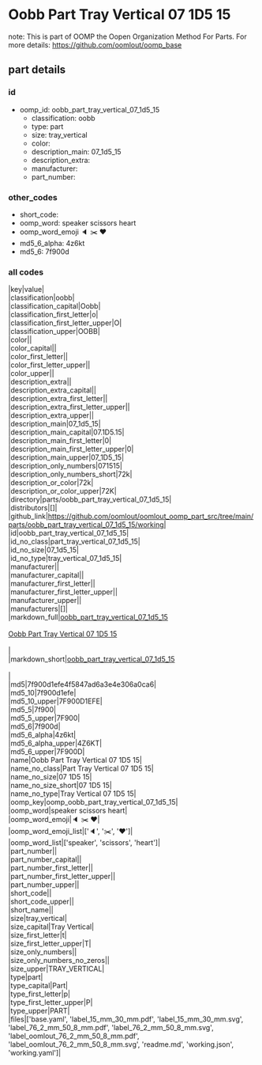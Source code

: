 # Oobb Part Tray Vertical 07 1D5 15  

note: This is part of OOMP the Oopen Organization Method For Parts. For more details: https://github.com/oomlout/oomp_base

##  part details





### id
* oomp_id: oobb_part_tray_vertical_07_1d5_15
  * classification: oobb
  * type: part
  * size: tray_vertical
  * color: 
  * description_main: 07_1d5_15
  * description_extra: 
  * manufacturer: 
  * part_number: 

### other_codes
* short_code: 
* oomp_word: speaker scissors heart
* oomp_word_emoji :speaker: :scissors: :heart:
* md5_6_alpha: 4z6kt
* md5_6: 7f900d

### all codes 
|key|value|  
|classification|oobb|  
|classification_capital|Oobb|  
|classification_first_letter|o|  
|classification_first_letter_upper|O|  
|classification_upper|OOBB|  
|color||  
|color_capital||  
|color_first_letter||  
|color_first_letter_upper||  
|color_upper||  
|description_extra||  
|description_extra_capital||  
|description_extra_first_letter||  
|description_extra_first_letter_upper||  
|description_extra_upper||  
|description_main|07_1d5_15|  
|description_main_capital|07.1D5.15|  
|description_main_first_letter|0|  
|description_main_first_letter_upper|0|  
|description_main_upper|07_1D5_15|  
|description_only_numbers|071515|  
|description_only_numbers_short|72k|  
|description_or_color|72k|  
|description_or_color_upper|72K|  
|directory|parts/oobb_part_tray_vertical_07_1d5_15|  
|distributors|[]|  
|github_link|https://github.com/oomlout/oomlout_oomp_part_src/tree/main/parts/oobb_part_tray_vertical_07_1d5_15/working|  
|id|oobb_part_tray_vertical_07_1d5_15|  
|id_no_class|part_tray_vertical_07_1d5_15|  
|id_no_size|07_1d5_15|  
|id_no_type|tray_vertical_07_1d5_15|  
|manufacturer||  
|manufacturer_capital||  
|manufacturer_first_letter||  
|manufacturer_first_letter_upper||  
|manufacturer_upper||  
|manufacturers|[]|  
|markdown_full|[oobb_part_tray_vertical_07_1d5_15](https://github.com/oomlout/oomlout_oomp_part_src/tree/main/parts/oobb_part_tray_vertical_07_1d5_15/working)<br>[](https://github.com/oomlout/oomlout_oomp_part_src/tree/main/parts/oobb_part_tray_vertical_07_1d5_15/working)<br>[Oobb Part Tray Vertical 07 1D5 15](https://github.com/oomlout/oomlout_oomp_part_src/tree/main/parts/oobb_part_tray_vertical_07_1d5_15/working)<br><br>|  
|markdown_short|[oobb_part_tray_vertical_07_1d5_15](https://github.com/oomlout/oomlout_oomp_part_src/tree/main/parts/oobb_part_tray_vertical_07_1d5_15/working)<br><br>|  
|md5|7f900d1efe4f5847ad6a3e4e306a0ca6|  
|md5_10|7f900d1efe|  
|md5_10_upper|7F900D1EFE|  
|md5_5|7f900|  
|md5_5_upper|7F900|  
|md5_6|7f900d|  
|md5_6_alpha|4z6kt|  
|md5_6_alpha_upper|4Z6KT|  
|md5_6_upper|7F900D|  
|name|Oobb Part Tray Vertical 07 1D5 15|  
|name_no_class|Part Tray Vertical 07 1D5 15|  
|name_no_size|07 1D5 15|  
|name_no_size_short|07 1D5 15|  
|name_no_type|Tray Vertical 07 1D5 15|  
|oomp_key|oomp_oobb_part_tray_vertical_07_1d5_15|  
|oomp_word|speaker scissors heart|  
|oomp_word_emoji|:speaker: :scissors: :heart:|  
|oomp_word_emoji_list|[':speaker:', ':scissors:', ':heart:']|  
|oomp_word_list|['speaker', 'scissors', 'heart']|  
|part_number||  
|part_number_capital||  
|part_number_first_letter||  
|part_number_first_letter_upper||  
|part_number_upper||  
|short_code||  
|short_code_upper||  
|short_name||  
|size|tray_vertical|  
|size_capital|Tray Vertical|  
|size_first_letter|t|  
|size_first_letter_upper|T|  
|size_only_numbers||  
|size_only_numbers_no_zeros||  
|size_upper|TRAY_VERTICAL|  
|type|part|  
|type_capital|Part|  
|type_first_letter|p|  
|type_first_letter_upper|P|  
|type_upper|PART|  
|files|['base.yaml', 'label_15_mm_30_mm.pdf', 'label_15_mm_30_mm.svg', 'label_76_2_mm_50_8_mm.pdf', 'label_76_2_mm_50_8_mm.svg', 'label_oomlout_76_2_mm_50_8_mm.pdf', 'label_oomlout_76_2_mm_50_8_mm.svg', 'readme.md', 'working.json', 'working.yaml']|  
